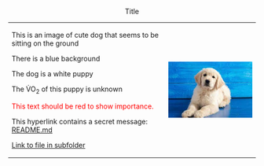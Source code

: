 <p align="center">Title</p>
<table cellpadding="20" align="center">
  <tr>
    <td>
<p> This is an image of cute dog that seems to be sitting on the ground</p>
<p> There is a blue background<p>
<p> The dog is a white puppy</p>
<p>The &#x56;&#x0307;O<sub>2</sub> of this puppy is unknown</p>
<p style="color:red;">This text should be red to show importance.</p>
      
This hyperlink contains a secret message: [README.md][reference]
  
[reference]: https://github.com/Sushrutm2/classKNES381/blob/775b97a9805df5812ab6211f2fd17e1ca60b1810/README.md
      <a href= "https://github.com/Sushrutm2/classKNES381/blob/fac984d61114b38d9d05f5f469896f017a6b7fa5/subfolder/dogpic.jpg">Link to file in subfolder</a>
    </td>
    <td>
      <img src="dogpic.jpg" alt="cute dog photo" align="right">
    </td>
  </tr>
</table>
